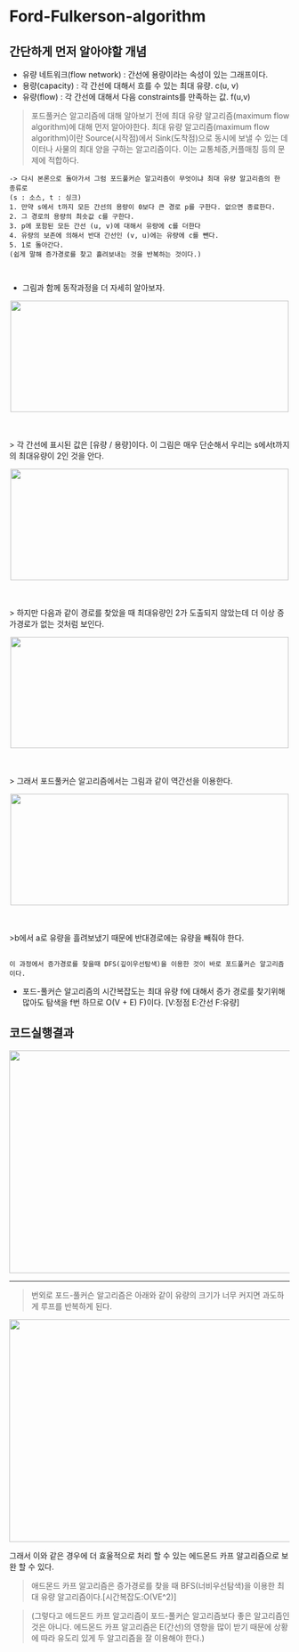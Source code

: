 # Ford-Fulkerson-algorithm

## 간단하게 먼저 알아야할 개념
* 유량 네트워크(flow network) : 간선에 용량이라는 속성이 있는 그래프이다.
* 용량(capacity) : 각 간선에 대해서 흐를 수 있는 최대 유량. c(u, v)
* 유량(flow) : 각 간선에 대해서 다음 constraints를 만족하는 값. f(u,v)




> 포드풀커슨 알고리즘에 대해 알아보기 전에 최대 유량 알고리즘(maximum flow algorithm)에 대해 먼저 알아야한다.
최대 유량 알고리즘(maximum flow algorithm)이란 Source(시작점)에서 Sink(도착점)으로 동시에 보낼 수 있는 데이터나 사물의 최대 양을 구하는 알고리즘이다. 이는 교통체증,커플매칭 등의 문제에 적합하다.



~~~
-> 다시 본론으로 돌아가서 그럼 포드풀커슨 알고리즘이 무엇이냐 최대 유량 알고리즘의 한 종류로
(s : 소스, t : 싱크)
1. 만약 s에서 t까지 모든 간선의 용량이 0보다 큰 경로 p를 구한다. 없으면 종료한다.
2. 그 경로의 용량의 최솟값 c를 구한다.
3. p에 포함된 모든 간선 (u, v)에 대해서 유량에 c를 더한다
4. 유량의 보존에 의해서 반대 간선인 (v, u)에는 유량에 c를 뺀다.
5. 1로 돌아간다.
(쉽게 말해 증가경로를 찾고 흘려보내는 것을 반복하는 것이다.)



~~~

* 그림과 함께 동작과정을 더 자세히 알아보자.

<p align="center"><img src="https://img1.daumcdn.net/thumb/R1280x0/?scode=mtistory2&fname=https%3A%2F%2Fblog.kakaocdn.net%2Fdn%2FcWBbVy%2FbtqCU7ImoFe%2Fpc6Ku79lDJarwR7uON3S3k%2Fimg.png" height="200px" width="500px"></p>
 <br><br>
 > 각 간선에 표시된 값은 [유량 / 용량]이다. 이 그림은 매우 단순해서 우리는 s에서t까지의 최대유량이 2인 것을 안다.

<p align="center"><img src="https://img1.daumcdn.net/thumb/R1280x0/?scode=mtistory2&fname=https%3A%2F%2Fblog.kakaocdn.net%2Fdn%2FQ5jD0%2FbtqCSYTanke%2F1fSjsLC25f4CLbCsN32Mlk%2Fimg.png" height="200px" width="500px"></p>
 <br><br>
 > 하지만 다음과 같이 경로를 찾았을 때 최대유량인 2가 도출되지 않았는데 더 이상 증가경로가 없는 것처럼 보인다.
 
<p align="center"><img src="https://img1.daumcdn.net/thumb/R1280x0/?scode=mtistory2&fname=https%3A%2F%2Fblog.kakaocdn.net%2Fdn%2Fb2gWWs%2FbtqCU7uJR9Z%2Fh6GwkjBZa31HlqhKag1M8K%2Fimg.png" height="200px" width="500px"></p>
 <br><br>
 > 그래서 포드풀커슨 알고리즘에서는 그림과 같이 역간선을 이용한다.
 
 <p align="center"><img src="https://img1.daumcdn.net/thumb/R1280x0/?scode=mtistory2&fname=https%3A%2F%2Fblog.kakaocdn.net%2Fdn%2FzyGxf%2FbtqCWdVy13O%2FhEGsKvZ0aEZnxMXKgkJ8PK%2Fimg.png" height="200px" width="500px"></p>
 <br><br>
 >b에서 a로 유량을 흘려보냈기 때문에 반대경로에는 유량을 빼줘야 한다.




~~~

이 과정에서 증가경로를 찾을때 DFS(깊이우선탐색)을 이용한 것이 바로 포드풀커슨 알고리즘이다.

~~~
* 포드-풀커슨 알고리즘의 시간복잡도는 최대 유량 f에 대해서 증가 경로를 찾기위해 많아도 탐색을 f번 하므로 O(V + E) F)이다. [V:정점 E:간선 F:유량]
## 코드실행결과
<p align="center"><img src="https://postfiles.pstatic.net/MjAyMjA0MjlfMTA0/MDAxNjUxMTg3ODU4NjI3.v4c8bGe6Xx88dN6zeCw8_yTYhXa9FEkICQ_DetmCNGMg.yyZ_o3W5EEiBMXATTVE7uJo4jWhoqmYrLiIE_aEKoZ0g.PNG.dyddyd4/%EC%8A%A4%ED%81%AC%EB%A6%B0%EC%83%B7(6).png?type=w773" height="400px" width="550px"></p>

---

> 번외로 포드-풀커슨 알고리즘은 아래와 같이 유량의 크기가 너무 커지면 과도하게 루프를 반복하게 된다.
<p align="center"><img src="https://gseok.gitbooks.io/algorithm/content/assets/networkflow-ford-fulkerson4.png" height="400px" width="550px"></p>

그래서 이와 같은 경우에 더 효울적으로 처리 할 수 있는 에드몬드 카프 알고리즘으로 보완 할 수 있다.
> 애드몬드 카프 알고리즘은 증가경로를 찾을 때 BFS(너비우선탐색)을 이용한 최대 유량 알고리즘이다.[시간복잡도:O(VE^2)]


> (그렇다고 에드몬드 카프 알고리즘이 포드-풀커슨 알고리즘보다 좋은 알고리즘인 것은 아니다. 에드몬드 카프 알고리즘은 E(간선)의 영향을 많이 받기 때문에 상황에 따라 유도리 있게 두 알고리즘을 잘 이용해야 한다.)

